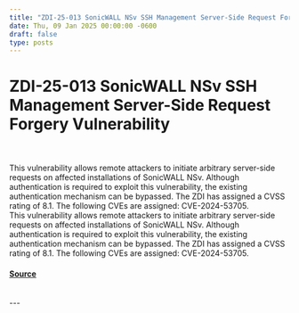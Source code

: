 ```yaml
---
title: "ZDI-25-013 SonicWALL NSv SSH Management Server-Side Request Forgery Vulnerability"
date: Thu, 09 Jan 2025 00:00:00 -0600
draft: false
type: posts
---
```

# ZDI-25-013 SonicWALL NSv SSH Management Server-Side Request Forgery Vulnerability

<br/>

<br/>
This vulnerability allows remote attackers to initiate arbitrary server-side requests on affected installations of SonicWALL NSv. Although authentication is required to exploit this vulnerability, the existing authentication mechanism can be bypassed. The ZDI has assigned a CVSS rating of 8.1. The following CVEs are assigned: CVE-2024-53705.
<br/>
This vulnerability allows remote attackers to initiate arbitrary server-side requests on affected installations of SonicWALL NSv. Although authentication is required to exploit this vulnerability, the existing authentication mechanism can be bypassed. The ZDI has assigned a CVSS rating of 8.1. The following CVEs are assigned: CVE-2024-53705.

#### [Source](http://www.zerodayinitiative.com/advisories/ZDI-25-013/)

<br/>
---
